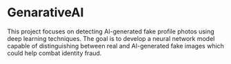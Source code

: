 # GenarativeAI
This project focuses on detecting AI-generated fake profile photos using deep learning techniques. The goal is to develop a neural network model capable of distinguishing between real and AI-generated fake images which could help combat identity fraud.
